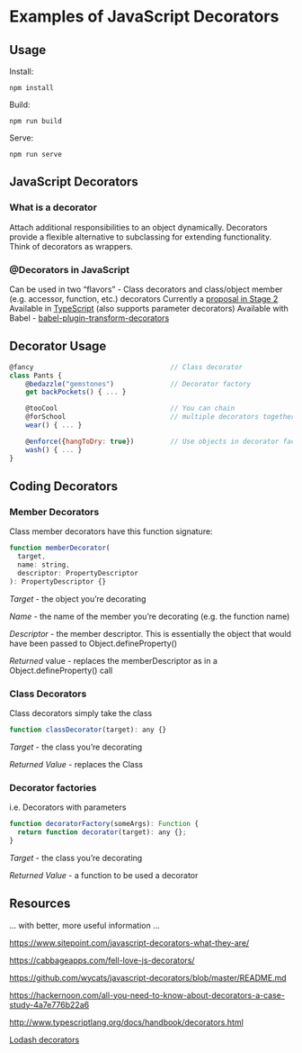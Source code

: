 # Examples of JavaScript Decorators

## Usage

Install:

`npm install`

Build:

`npm run build`

Serve:

`npm run serve`

## JavaScript Decorators

### What is a decorator

Attach additional responsibilities to an object dynamically. Decorators provide a flexible alternative to subclassing for extending functionality.
Think of decorators as wrappers.

### @Decorators in JavaScript

Can be used in two “flavors” - Class decorators and class/object member (e.g. accessor, function, etc.) decorators
Currently a [proposal in Stage 2](https://github.com/wycats/javascript-decorators/blob/master/readme.md)
Available in [TypeScript](http://www.typescriptlang.org/docs/handbook/decorators.html) (also supports parameter decorators)
Available with Babel - [babel-plugin-transform-decorators](https://babeljs.io/docs/en/babel-plugin-transform-decorators/)

## Decorator Usage

```javascript
@fancy                                  // Class decorator
class Pants {
    @bedazzle("gemstones")              // Decorator factory
    get backPockets() { ... }

    @tooCool                            // You can chain
    @forSchool                          // multiple decorators together
    wear() { ... }

    @enforce({hangToDry: true})         // Use objects in decorator factories
    wash() { ... }
}
```

## Coding Decorators

### Member Decorators

Class member decorators have this function signature:

```javascript
function memberDecorator(
  target,
  name: string,
  descriptor: PropertyDescriptor
): PropertyDescriptor {}
```

_Target_ - the object you’re decorating

_Name_ - the name of the member you’re decorating (e.g. the function name)

_Descriptor_ - the member descriptor. This is essentially the object that would have been passed to Object.defineProperty()

_Returned_ value - replaces the memberDescriptor as in a Object.defineProperty() call

### Class Decorators

Class decorators simply take the class

```javascript
function classDecorator(target): any {}
```

_Target_ - the class you’re decorating

_Returned Value_ - replaces the Class

### Decorator factories

i.e. Decorators with parameters

```javascript
function decoratorFactory(someArgs): Function {
  return function decorator(target): any {};
}
```

_Target_ - the class you’re decorating

_Returned Value_ - a function to be used a decorator

## Resources

... with better, more useful information ...

https://www.sitepoint.com/javascript-decorators-what-they-are/

https://cabbageapps.com/fell-love-js-decorators/

https://github.com/wycats/javascript-decorators/blob/master/README.md

https://hackernoon.com/all-you-need-to-know-about-decorators-a-case-study-4a7e776b22a6

http://www.typescriptlang.org/docs/handbook/decorators.html

[Lodash decorators](https://steelsojka.github.io/lodash-decorators/)
